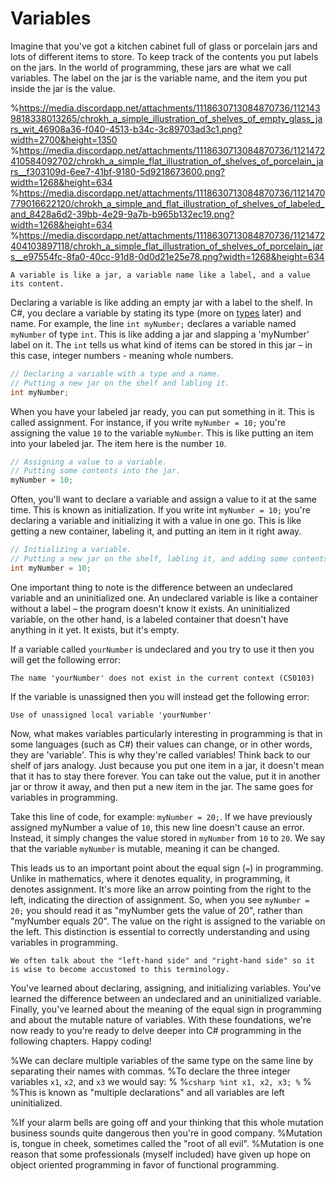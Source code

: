 # Variables

Imagine that you've got a kitchen cabinet full of glass or porcelain jars and lots of different items to store. To keep track of the contents you put labels on the jars. In the world of programming, these jars are what we call variables. The label on the jar is the variable name, and the item you put inside the jar is the value.

%https://media.discordapp.net/attachments/1118630713084870736/1121439818338013265/chrokh_a_simple_illustration_of_shelves_of_empty_glass_jars_wit_46908a36-f040-4513-b34c-3c89703ad3c1.png?width=2700&height=1350
%https://media.discordapp.net/attachments/1118630713084870736/1121472410584092702/chrokh_a_simple_flat_illustration_of_shelves_of_porcelain_jars__f303109d-6ee7-41bf-9180-5d9218673600.png?width=1268&height=634
%https://media.discordapp.net/attachments/1118630713084870736/1121470779016622120/chrokh_a_simple_and_flat_illustration_of_shelves_of_labeled_and_8428a6d2-39bb-4e29-9a7b-b965b132ec19.png?width=1268&height=634
%https://media.discordapp.net/attachments/1118630713084870736/1121472404103897118/chrokh_a_simple_flat_illustration_of_shelves_of_porcelain_jars__e97554fc-8fa0-40cc-91d8-0d0d21e25e78.png?width=1268&height=634
```{figure} ../images/cover-variables.jpg
A variable is like a jar, a variable name like a label, and a value its content.
```

Declaring a variable is like adding an empty jar with a label to the shelf. In C#, you declare a variable by stating its type (more on [types](data-types) later) and name. For example, the line `int myNumber;` declares a variable named `myNumber` of type `int`. This is like adding a jar and slapping a 'myNumber' label on it. The `int` tells us what kind of items can be stored in this jar – in this case, integer numbers - meaning whole numbers.

```csharp
// Declaring a variable with a type and a name.
// Putting a new jar on the shelf and labling it.
int myNumber;
```

When you have your labeled jar ready, you can put something in it. This is called assignment. For instance, if you write `myNumber = 10;` you're assigning the value `10` to the variable `myNumber`. This is like putting an item into your labeled jar. The item here is the number `10`.

```csharp
// Assigning a value to a variable.
// Putting some contents into the jar.
myNumber = 10;
```

Often, you'll want to declare a variable and assign a value to it at the same time. This is known as initialization. If you write int `myNumber = 10;` you're declaring a variable and initializing it with a value in one go. This is like getting a new container, labeling it, and putting an item in it right away.

```csharp
// Initializing a variable.
// Putting a new jar on the shelf, labling it, and adding some contents all in one go.
int myNumber = 10;
```

One important thing to note is the difference between an undeclared variable and an uninitialized one. An undeclared variable is like a container without a label – the program doesn't know it exists. An uninitialized variable, on the other hand, is a labeled container that doesn't have anything in it yet. It exists, but it's empty.

If a variable called `yourNumber` is undeclared and you try to use it then you will get the following error:

```output
The name 'yourNumber' does not exist in the current context (CS0103)
```

If the variable is unassigned then you will instead get the following error:

```output
Use of unassigned local variable 'yourNumber'
```


Now, what makes variables particularly interesting in programming is that in some languages (such as C#) their values can change, or in other words, they are 'variable'. This is why they're called variables! Think back to our shelf of jars analogy. Just because you put one item in a jar, it doesn't mean that it has to stay there forever. You can take out the value, put it in another jar or throw it away, and then put a new item in the jar. The same goes for variables in programming.

Take this line of code, for example: `myNumber = 20;`. If we have previously assigned myNumber a value of `10`, this new line doesn't cause an error. Instead, it simply changes the value stored in `myNumber` from `10` to `20`. We say that the variable `myNumber` is mutable, meaning it can be changed.

This leads us to an important point about the equal sign (`=`) in programming. Unlike in mathematics, where it denotes equality, in programming, it denotes assignment. It's more like an arrow pointing from the right to the left, indicating the direction of assignment. So, when you see `myNumber = 20;` you should read it as "myNumber gets the value of 20", rather than "myNumber equals 20". The value on the right is assigned to the variable on the left. This distinction is essential to correctly understanding and using variables in programming.

```{tip}
We often talk about the "left-hand side" and "right-hand side" so it is wise to become accustomed to this terminology.
```

You've learned about declaring, assigning, and initializing variables.
You've learned the difference between an undeclared and an uninitialized variable.
Finally, you've learned about the meaning of the equal sign in programming and about the mutable nature of variables. With these foundations, we're now ready to you're ready to delve deeper into C# programming in the following chapters. Happy coding!


%We can declare multiple variables of the same type on the same line by separating their names with commas.
%To declare the three integer variables `x1`, `x2`, and `x3` we would say:
%
%```csharp
%int x1, x2, x3;
%```
%
%This is known as "multiple declarations" and all variables are left uninitialized.

%If your alarm bells are going off and your thinking that this whole mutation business sounds quite dangerous then you're in good company.
%Mutation is, tongue in cheek, sometimes called the "root of all evil".
%Mutation is one reason that some professionals (myself included) have given up hope on object oriented programming in favor of functional programming.

